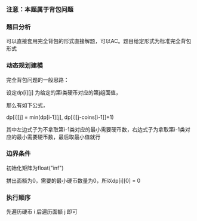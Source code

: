### 注意：本题属于背包问题

### 题目分析

可以直接套用完全背包的形式直接解题，可以AC。题目给定形式为标准完全背包形式

### 动态规划建模

完全背包问题的一般思路：

设定dp[i][j] 为给定的第i类硬币对应的第j组面值，

那么有如下公式，

dp[i][j] = min(dp[i-1][j], dp[i][j-coins[i-1]]+1)

其中左边式子为不拿取第i-1类对应的最小需要硬币数，右边式子为拿取第i-1类对应的最小需要硬币数，最后取最小值就行

### 边界条件

初始化矩阵为float("inf")

拼出面额为0，需要的最小硬币数量为0，所以dp[i][0] = 0

### 执行顺序

先遍历硬币 i 后遍历面额 j 即可


